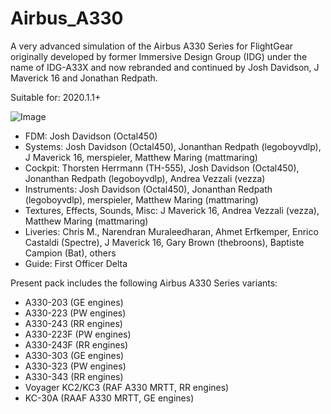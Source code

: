 # Airbus_A330
A very advanced simulation of the Airbus A330 Series for FlightGear originally developed by former Immersive Design Group (IDG) under the name of IDG-A33X and now rebranded and continued by Josh Davidson, J Maverick 16 and Jonathan Redpath.

Suitable for: 2020.1.1+

![Image](https://upload.wikimedia.org/wikipedia/commons/thumb/1/1a/Logo_Airbus_A330.svg/640px-Logo_Airbus_A330.svg.png)

- FDM: Josh Davidson (Octal450)
- Systems: Josh Davidson (Octal450), Jonanthan Redpath (legoboyvdlp), J Maverick 16, merspieler, Matthew Maring (mattmaring)
- Cockpit: Thorsten Herrmann (TH-555), Josh Davidson (Octal450), Jonanthan Redpath (legoboyvdlp), Andrea Vezzali (vezza)
- Instruments: Josh Davidson (Octal450), Jonanthan Redpath (legoboyvdlp), merspieler, Matthew Maring (mattmaring)
- Textures, Effects, Sounds, Misc: J Maverick 16, Andrea Vezzali (vezza), Matthew Maring (mattmaring)
- Liveries: Chris M., Narendran Muraleedharan, Ahmet Erfkemper, Enrico Castaldi (Spectre), J Maverick 16, Gary Brown (thebroons), Baptiste Campion (Bat), others
- Guide: First Officer Delta

Present pack includes the following Airbus A330 Series variants:
- A330-203 (GE engines)
- A330-223 (PW engines)
- A330-243 (RR engines)
- A330-223F (PW engines)
- A330-243F (RR engines)
- A330-303 (GE engines)
- A330-323 (PW engines)
- A330-343 (RR engines)
- Voyager KC2/KC3 (RAF A330 MRTT, RR engines)
- KC-30A (RAAF A330 MRTT, GE engines)